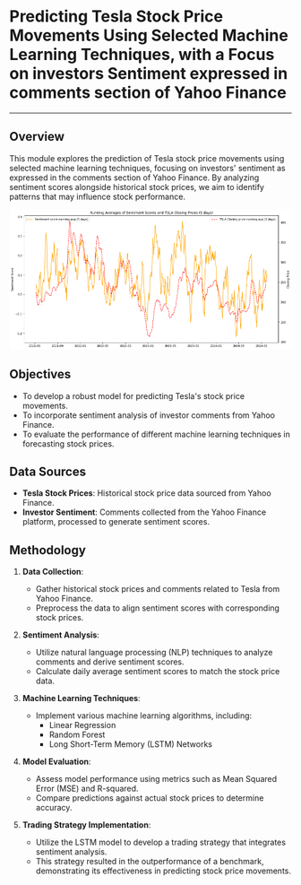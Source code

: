 # Predicting Tesla Stock Price Movements Using Selected Machine Learning Techniques, with a Focus on investors Sentiment expressed in comments section of Yahoo Finance
---

## Overview
This module explores the prediction of Tesla stock price movements using selected machine learning techniques, focusing on investors' sentiment as expressed in the comments section of Yahoo Finance. By analyzing sentiment scores alongside historical stock prices, we aim to identify patterns that may influence stock performance.

![Tesla Stock Price vs. Sentiment Score](https://github.com/lukaszmacias01/CAS_UniBern_Applied_Data_Science/raw/master/MODULE3/Visuals/line%20chart%20tsla%20x%20senti%20score%205%20days%20runnign%20avg.png)

## Objectives
- To develop a robust model for predicting Tesla's stock price movements.
- To incorporate sentiment analysis of investor comments from Yahoo Finance.
- To evaluate the performance of different machine learning techniques in forecasting stock prices.

## Data Sources
- **Tesla Stock Prices**: Historical stock price data sourced from Yahoo Finance.
- **Investor Sentiment**: Comments collected from the Yahoo Finance platform, processed to generate sentiment scores.

## Methodology
1. **Data Collection**:
   - Gather historical stock prices and comments related to Tesla from Yahoo Finance.
   - Preprocess the data to align sentiment scores with corresponding stock prices.

2. **Sentiment Analysis**:
   - Utilize natural language processing (NLP) techniques to analyze comments and derive sentiment scores.
   - Calculate daily average sentiment scores to match the stock price data.

3. **Machine Learning Techniques**:
   - Implement various machine learning algorithms, including:
     - Linear Regression
     - Random Forest
     - Long Short-Term Memory (LSTM) Networks

4. **Model Evaluation**:
   - Assess model performance using metrics such as Mean Squared Error (MSE) and R-squared.
   - Compare predictions against actual stock prices to determine accuracy.

5. **Trading Strategy Implementation**:
   - Utilize the LSTM model to develop a trading strategy that integrates sentiment analysis.
   - This strategy resulted in the outperformance of a benchmark, demonstrating its effectiveness in predicting stock price movements.

